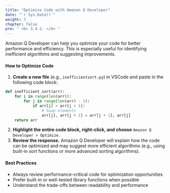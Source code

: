 ```yaml
---
title: "Optimize Code with Amazon Q Developer"
date: "`r Sys.Date()`"
weight: 3
chapter: false
pre: " <b> 3.4.2. </b> "
---
```


Amazon Q Developer can help you optimize your code for better performance and efficiency. This is especially useful for identifying inefficient algorithms and suggesting improvements.

#### How to Optimize Code
1. **Create a new file** (e.g., `inefficientsort.py`) in VSCode and paste in the following code block:

```python
def inefficient_sort(arr):
    for i in range(len(arr)):
        for j in range(len(arr) - 1):
            if arr[j] > arr[j + 1]:
                # Swap elements
                arr[j], arr[j + 1] = arr[j + 1], arr[j]
    return arr
```

2. **Highlight the entire code block, right-click, and choose** `Amazon Q Developer > Optimize`.
3. **Review the response.** Amazon Q Developer will explain how the code can be optimized and may suggest more efficient algorithms (e.g., using built-in sort functions or more advanced sorting algorithms).

#### Best Practices
- Always review performance-critical code for optimization opportunities
- Prefer built-in or well-tested library functions when possible
- Understand the trade-offs between readability and performance